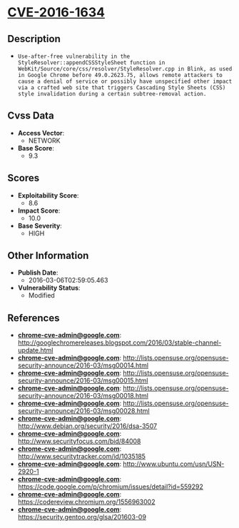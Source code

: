 
# [CVE-2016-1634](http://googlechromereleases.blogspot.com/2016/03/stable-channel-update.html)

## Description

- `Use-after-free vulnerability in the StyleResolver::appendCSSStyleSheet function in WebKit/Source/core/css/resolver/StyleResolver.cpp in Blink, as used in Google Chrome before 49.0.2623.75, allows remote attackers to cause a denial of service or possibly have unspecified other impact via a crafted web site that triggers Cascading Style Sheets (CSS) style invalidation during a certain subtree-removal action.`

## Cvss Data

- **Access Vector**:
  - NETWORK
- **Base Score**:
  - 9.3

## Scores

- **Exploitability Score**:
  - 8.6
- **Impact Score**:
  - 10.0
- **Base Severity**:
  - HIGH

## Other Information

- **Publish Date**:
  - 2016-03-06T02:59:05.463
- **Vulnerability Status**:
  - Modified

## References

- **chrome-cve-admin@google.com**: http://googlechromereleases.blogspot.com/2016/03/stable-channel-update.html
- **chrome-cve-admin@google.com**: http://lists.opensuse.org/opensuse-security-announce/2016-03/msg00014.html
- **chrome-cve-admin@google.com**: http://lists.opensuse.org/opensuse-security-announce/2016-03/msg00015.html
- **chrome-cve-admin@google.com**: http://lists.opensuse.org/opensuse-security-announce/2016-03/msg00018.html
- **chrome-cve-admin@google.com**: http://lists.opensuse.org/opensuse-security-announce/2016-03/msg00028.html
- **chrome-cve-admin@google.com**: http://www.debian.org/security/2016/dsa-3507
- **chrome-cve-admin@google.com**: http://www.securityfocus.com/bid/84008
- **chrome-cve-admin@google.com**: http://www.securitytracker.com/id/1035185
- **chrome-cve-admin@google.com**: http://www.ubuntu.com/usn/USN-2920-1
- **chrome-cve-admin@google.com**: https://code.google.com/p/chromium/issues/detail?id=559292
- **chrome-cve-admin@google.com**: https://codereview.chromium.org/1556963002
- **chrome-cve-admin@google.com**: https://security.gentoo.org/glsa/201603-09
